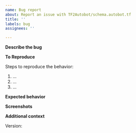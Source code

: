 ```yaml
---
name: Bug report
about: Report an issue with TF2Autobot/schema.autobot.tf
title: ''
labels: bug
assignees: ''

---
```


<!--
  Your issue may already be reported!
  Please search on the [issue tracker](https://github.com/TF2Autobot/schema.autobot.tf/search?type=Issues) before creating one.
-->

**Describe the bug**
<!--
  A clear and concise description of what the bug is.
-->

**To Reproduce**

Steps to reproduce the behavior:

1. ... 
2. ...
3. ...

<!--
  For example
  1. Send trade offer '...'
  2. Add items '....'
  3. Click confirm '....'
  4. See error
-->

**Expected behavior**
<!--
  A clear and concise description of what you expected to happen.
-->

**Screenshots**
<!--
  If applicable, add screenshots and the log file to help explain your problem.
-->

**Additional context**
<!--
  Add any other context about the problem here.
-->

Version: 
